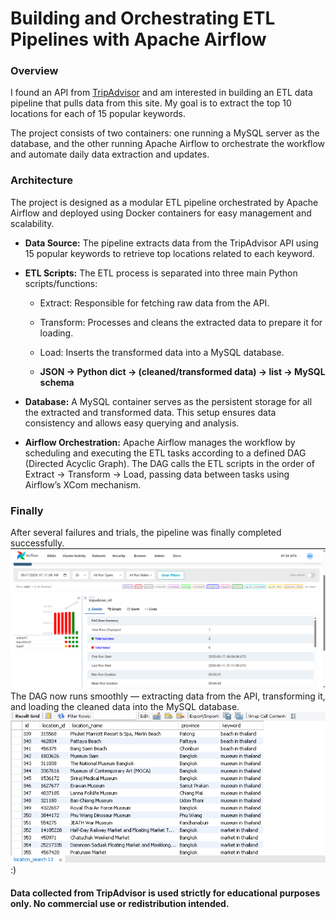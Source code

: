 # Building and Orchestrating ETL Pipelines with Apache Airflow

### Overview

I found an API from [TripAdvisor](https://www.tripadvisor.com/developers?screen=metrics) and am interested in building an ETL data pipeline that pulls data from this site. My goal is to extract the top 10 locations for each of 15 popular keywords. 

The project consists of two containers: one running a MySQL server as the database, and the other running Apache Airflow to orchestrate the workflow and automate daily data extraction and updates.


### Architecture
The project is designed as a modular ETL pipeline orchestrated by Apache Airflow and deployed using Docker containers for easy management and scalability.

- **Data Source:** The pipeline extracts data from the TripAdvisor API using 15 popular keywords to retrieve top locations related to each keyword.


- **ETL Scripts:** The ETL process is separated into three main Python scripts/functions:

    - Extract: Responsible for fetching raw data from the API.

    - Transform: Processes and cleans the extracted data to prepare it for loading.

    - Load: Inserts the transformed data into a MySQL database. 

    - **JSON → Python dict → (cleaned/transformed data) → list → MySQL schema**

- **Database:** A MySQL container serves as the persistent storage for all the extracted and transformed data. This setup ensures data consistency and allows easy querying and analysis.

- **Airflow Orchestration:** Apache Airflow manages the workflow by scheduling and executing the ETL tasks according to a defined DAG (Directed Acyclic Graph). The DAG calls the ETL scripts in the order of Extract → Transform → Load, passing data between tasks using Airflow’s XCom mechanism.


### Finally
After several failures and trials, the pipeline was finally completed successfully.
![airflow-ui](images/Airflow_UI_complete.png)
The DAG now runs smoothly — extracting data from the API, transforming it, and loading the cleaned data into the MySQL database.
![storage](images/MySQL_.png)
:)

#### Data collected from TripAdvisor is used strictly for educational purposes only. No commercial use or redistribution intended.